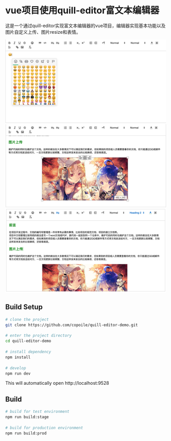 # vue项目使用quill-editor富文本编辑器

这是一个通过quill-editor实现富文本编辑器的vue项目，编辑器实现基本功能以及图片自定义上传、图片resize和表情。

![](./images/1.jpg)
![](./images/2.jpg)
![](./images/3.jpg)

## Build Setup


```bash
# clone the project
git clone https://github.com/copoile/quill-editor-demo.git

# enter the project directory
cd quill-editor-demo

# install dependency
npm install

# develop
npm run dev
```

This will automatically open http://localhost:9528

## Build

```bash
# build for test environment
npm run build:stage

# build for production environment
npm run build:prod
```







